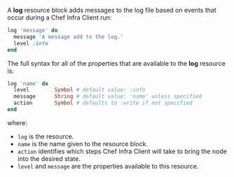 A **log** resource block adds messages to the log file based on events
that occur during a Chef Infra Client run:

```ruby
log 'message' do
  message 'A message add to the log.'
  level :info
end
```

The full syntax for all of the properties that are available to the
**log** resource is:

```ruby
log 'name' do
  level        Symbol # default value: :info
  message      String # default value: 'name' unless specified
  action       Symbol # defaults to :write if not specified
end
```

where:

-   `log` is the resource.
-   `name` is the name given to the resource block.
-   `action` identifies which steps Chef Infra Client will take to bring
    the node into the desired state.
-   `level` and `message` are the properties available to this resource.
